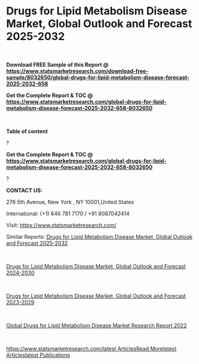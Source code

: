 <h1>Drugs for Lipid Metabolism Disease Market, Global Outlook and Forecast 2025-2032</h1><br/><p><strong>Download FREE Sample of this Report @ <a href="https://www.statsmarketresearch.com/download-free-sample/8032650/global-drugs-for-lipid-metabolism-disease-forecast-2025-2032-658">https://www.statsmarketresearch.com/download-free-sample/8032650/global-drugs-for-lipid-metabolism-disease-forecast-2025-2032-658</a></strong></p>
 
 
 
 <div><b>Get the Complete Report & TOC @ <a href="https://www.statsmarketresearch.com/global-drugs-for-lipid-metabolism-disease-forecast-2025-2032-658-8032650">https://www.statsmarketresearch.com/global-drugs-for-lipid-metabolism-disease-forecast-2025-2032-658-8032650</a></b></div>
 
 
 
 <p><br />
 
 <b>Table of content</b></p>
 
 
 
 <p>? </p>
 
 
 
 <div><b>Get the Complete Report & TOC @ <a href="https://www.statsmarketresearch.com/global-drugs-for-lipid-metabolism-disease-forecast-2025-2032-658-8032650">https://www.statsmarketresearch.com/global-drugs-for-lipid-metabolism-disease-forecast-2025-2032-658-8032650</a></b></div>
 
 
 
 <p>? </p>
 
 
 
 <p><b>CONTACT US:</b><br />
 
 276 5th Avenue, New York , NY 10001,United States<br />
 
 International: (+1) 646 781 7170 / +91 8087042414<br />
 
 Visit: <a href="https://www.statsmarketresearch.com/">https://www.statsmarketresearch.com/</a><br />
 
 Similar Reports: <a href="https://www.statsmarketresearch.com/global-drugs-for-lipid-metabolism-disease-forecast-2025-2032-658-8032650">Drugs for Lipid Metabolism Disease Market, Global Outlook and Forecast 2025-2032</a><br />
 
 <br />
 
 <a href="https://www.statsmarketresearch.com/global-drugs-for-lipid-metabolism-disease-forecast-2025-2032-658-8032650">Drugs for Lipid Metabolism Disease Market, Global Outlook and Forecast 2024-2030</a><br />
 
 <br />
 
 <a href="https://www.statsmarketresearch.com/global-drugs-for-lipid-metabolism-disease-forecast-2025-2032-658-8032650">Drugs for Lipid Metabolism Disease Market, Global Outlook and Forecast 2023-2029</a><br />
 
 <br />
 
 <a href="https://www.statsmarketresearch.com/global-drugs-for-lipid-metabolism-disease-forecast-2025-2032-658-8032650">Global Drugs for Lipid Metabolism Disease Market Research Report 2022</a><br />
 
 <br />
 
 <a href="https://gyeongbokgung.com">https://www.statsmarketresearch.com/</a><a href="https://hallyeomaritime.com">latest Articles</a><a href="https://jingwansa.com">Read More</a><a href="https://nguoiviet.jp/">latest Articles</a><a href="https://www.intelmarketresearch.com/">latest Publications</a></p>